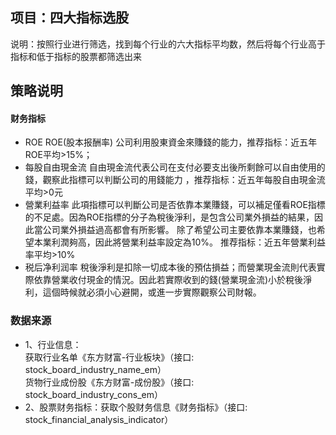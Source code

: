 ## 项目：四大指标选股
说明：按照行业进行筛选，找到每个行业的六大指标平均数，然后将每个行业高于指标和低于指标的股票都筛选出来


  
## 策略说明
#### 财务指标
* ROE ROE(股本报酬率)
公司利用股東資金來賺錢的能力，推荐指标：近五年ROE平均>15%；
* 每股自由現金流 
自由現金流代表公司在支付必要支出後所剩餘可以自由使用的錢，觀察此指標可以判斷公司的用錢能力 ，推荐指标：近五年每股自由現金流平均>0元 
* 營業利益率 
此項指標可以判斷公司是否依靠本業賺錢，可以補足僅看ROE指標的不足處。因為ROE指標的分子為稅後淨利，是包含公司業外損益的結果，因此當公司業外損益過高都會有所影響。 
除了希望公司主要依靠本業賺錢，也希望本業利潤夠高，因此將營業利益率設定為10%。 推荐指标：近五年營業利益率平均>10%
* 税后净利润率
稅後淨利是扣除一切成本後的預估損益；而營業現金流則代表實際依靠營業收付現金的情況。因此若實際收到的錢(營業現金流)小於稅後淨利，這個時候就必須小心避開，或進一步實際觀察公司財報。 


### 数据来源
* 1、行业信息：  
获取行业名单《东方财富-行业板块》（接口: stock_board_industry_name_em）  
货物行业成份股《东方财富-成份股》（接口: stock_board_industry_cons_em）   
* 2、股票财务指标：获取个股财务信息《财务指标》（接口: stock_financial_analysis_indicator） 
